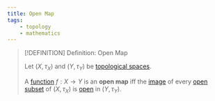 ```yaml
---
title: Open Map
tags:
    - topology
    - mathematics
---
```



>[!DEFINITION] Definition: Open Map
>
>Let $(X, \tau_X)$ and $(Y, \tau_Y)$ be [topological spaces](../Topological%20Spaces.md).
>
>A [function](../../Analysis/Functions/Functions.md) $f: X \to Y$ is an **open map** iff the [image](../../Analysis/Functions/Functions.md) of every [open subset](../Topological%20Spaces.md) of $(X, \tau_X)$ is [open](../Topological%20Spaces.md) in $(Y, \tau_Y)$.
>